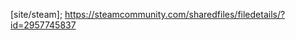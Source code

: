 [site/steam]; https://steamcommunity.com/sharedfiles/filedetails/?id=2957745837

[raindb]: https://andrew.fm/rainworld/raindb/Whats_in_My_Pocket.zip
